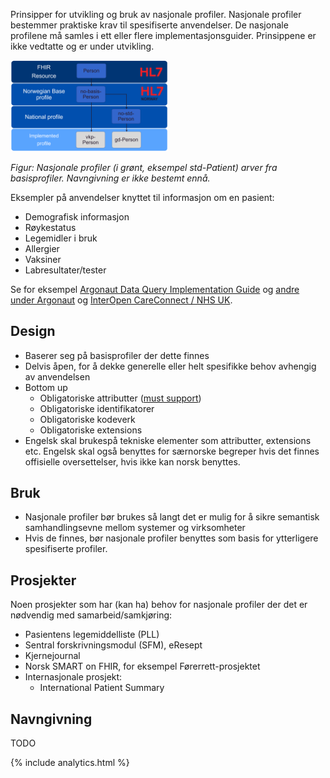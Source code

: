 Prinsipper for utvikling og bruk av nasjonale profiler. Nasjonale profiler bestemmer praktiske krav til spesifiserte anvendelser. De nasjonale profilene må samles i ett eller flere implementasjonsguider. Prinsippene er ikke vedtatte og er under utvikling. 

<img src="https://raw.githubusercontent.com/HL7Norway/basisprofiler-r4/master/Images/profilering-hierarki.PNG" alt="Hierarki FHIR-profiler i Norge" width="50%" />

_Figur: Nasjonale profiler (i grønt, eksempel std-Patient) arver fra basisprofiler. Navngivning er ikke bestemt ennå._

Eksempler på anvendelser knyttet til informasjon om en pasient:
* Demografisk informasjon
* Røykestatus
* Legemidler i bruk
* Allergier
* Vaksiner
* Labresultater/tester

Se for eksempel [Argonaut Data Query Implementation Guide](http://www.fhir.org/guides/argonaut/r2/) og [andre under Argonaut](http://argonautwiki.hl7.org/index.php?title=Main_Page) og [InterOpen CareConnect / NHS UK](https://nhsconnect.github.io/CareConnectAPI/).

## Design

* Baserer seg på basisprofiler der dette finnes
* Delvis åpen, for å dekke generelle eller helt spesifikke behov avhengig av anvendelsen
* Bottom up
  * Obligatoriske attributter ([must support](https://www.hl7.org/fhir/conformance-rules.html#mustSupport))
  * Obligatoriske identifikatorer
  * Obligatoriske kodeverk
  * Obligatoriske extensions
* Engelsk skal brukespå tekniske elementer som attributter, extensions etc. Engelsk skal også benyttes for særnorske begreper hvis det finnes offisielle oversettelser, hvis ikke kan norsk benyttes. 

## Bruk

* Nasjonale profiler bør brukes så langt det er mulig for å sikre semantisk samhandlingsevne mellom systemer og virksomheter
* Hvis de finnes, bør nasjonale profiler benyttes som basis for ytterligere spesifiserte profiler. 

## Prosjekter

Noen prosjekter som har (kan ha) behov for nasjonale profiler der det er nødvendig med samarbeid/samkjøring:
* Pasientens legemiddelliste (PLL)
* Sentral forskrivningsmodul (SFM), eResept
* Kjernejournal
* Norsk SMART on FHIR, for eksempel Førerrett-prosjektet
* Internasjonale prosjekt:
  * International Patient Summary

## Navngivning
TODO

{% include analytics.html %}
